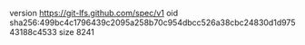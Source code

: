 version https://git-lfs.github.com/spec/v1
oid sha256:499bc4c1796439c2095a258b70c954dbcc526a38cbc24830d1d97543188c4533
size 8241
